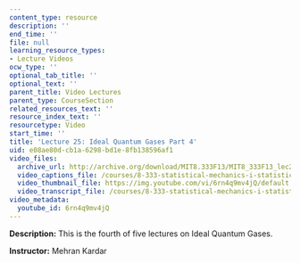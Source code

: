 ```yaml
---
content_type: resource
description: ''
end_time: ''
file: null
learning_resource_types:
- Lecture Videos
ocw_type: ''
optional_tab_title: ''
optional_text: ''
parent_title: Video Lectures
parent_type: CourseSection
related_resources_text: ''
resource_index_text: ''
resourcetype: Video
start_time: ''
title: 'Lecture 25: Ideal Quantum Gases Part 4'
uid: e08ae80d-cb1a-6298-bd1e-8fb138596af1
video_files:
  archive_url: http://archive.org/download/MIT8.333F13/MIT8_333F13_lec25_300k.mp4
  video_captions_file: /courses/8-333-statistical-mechanics-i-statistical-mechanics-of-particles-fall-2013/1596762e4d555f93a90783b94725f51d_6rn4q9mv4jQ.vtt
  video_thumbnail_file: https://img.youtube.com/vi/6rn4q9mv4jQ/default.jpg
  video_transcript_file: /courses/8-333-statistical-mechanics-i-statistical-mechanics-of-particles-fall-2013/16724724ff6aba5d4b04b38a706c1411_6rn4q9mv4jQ.pdf
video_metadata:
  youtube_id: 6rn4q9mv4jQ
---
```


**Description:** This is the fourth of five lectures on Ideal Quantum Gases.

**Instructor:** Mehran Kardar

